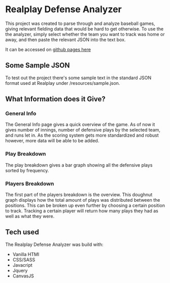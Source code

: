 # Realplay Defense Analyzer

This project was created to parse through and analyze baseball games, giving relevant fielding data that would be hard to get otherwise. To use the the analyzer, simply select whether the team you want to track was home or away, and then paste the relevant JSON into the text box. 

It can be accessed on [github pages here](https://jav27.github.io/Realplay-Defense-Analyzer/) 


## Some Sample JSON 
To test out the project there's some sample text in the standard JSON format used at Realplay under /resources/sample.json.

## What Information does it Give? 

### General Info
The General Info page gives a quick overview of the game. As of now it gives number of innings, number of defensive plays by the selected team, and runs let in. As the scoring system gets more standardized and robust however, more data will be able to be added.

### Play Breakdown
The play breakdown gives a bar graph showing all the defensive plays sorted by frequency. 

### Players Breakdown
The first part of the players breakdown is the overview. This doughnut graph displays how the total amount of plays was distributed between the positions. This can be broken up even further by choosing a certain position to track. Tracking a certain player will return how many plays they had as well as what they were. 

## Tech used

The Realplay Defense Analyzer was build with:
- Vanilla HTMl
- CSS/SASS
- Javacript
- Jquery
- CanvasJS
